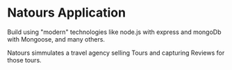 # Natours Application

Build using "modern" technologies like node.js with express and mongoDb with Mongoose, and many others.

Natours simmulates a travel agency selling Tours and capturing Reviews for those tours.
